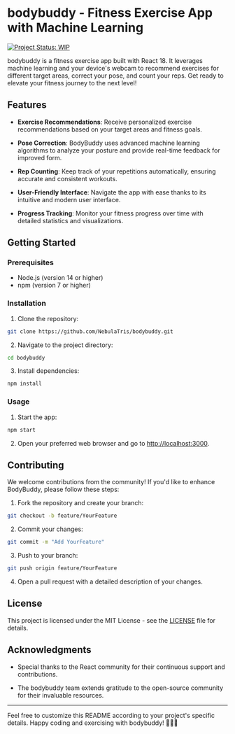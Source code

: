 # bodybuddy - Fitness Exercise App with Machine Learning

[![Project Status: WIP](https://img.shields.io/badge/Project%20Status-WIP-blue.svg)](https://github.com/NebulaTris/bodybuddy)

bodybuddy is a fitness exercise app built with React 18. It leverages machine learning and your device's webcam to recommend exercises for different target areas, correct your pose, and count your reps. Get ready to elevate your fitness journey to the next level!

## Features

- **Exercise Recommendations**: Receive personalized exercise recommendations based on your target areas and fitness goals.

- **Pose Correction**: BodyBuddy uses advanced machine learning algorithms to analyze your posture and provide real-time feedback for improved form.

- **Rep Counting**: Keep track of your repetitions automatically, ensuring accurate and consistent workouts.

- **User-Friendly Interface**: Navigate the app with ease thanks to its intuitive and modern user interface.

- **Progress Tracking**: Monitor your fitness progress over time with detailed statistics and visualizations.

## Getting Started

### Prerequisites

- Node.js (version 14 or higher)
- npm (version 7 or higher)

### Installation

1. Clone the repository:

```bash
git clone https://github.com/NebulaTris/bodybuddy.git
```

2. Navigate to the project directory:

```bash
cd bodybuddy
```

3. Install dependencies:

```bash
npm install
```

### Usage

1. Start the app:

```bash
npm start
```

2. Open your preferred web browser and go to [http://localhost:3000](http://localhost:3000).

## Contributing

We welcome contributions from the community! If you'd like to enhance BodyBuddy, please follow these steps:

1. Fork the repository and create your branch:

```bash
git checkout -b feature/YourFeature
```

2. Commit your changes:

```bash
git commit -m "Add YourFeature"
```

3. Push to your branch:

```bash
git push origin feature/YourFeature
```

4. Open a pull request with a detailed description of your changes.

## License

This project is licensed under the MIT License - see the [LICENSE](LICENSE) file for details.

## Acknowledgments

- Special thanks to the React community for their continuous support and contributions.

- The bodybuddy team extends gratitude to the open-source community for their invaluable resources.

---

Feel free to customize this README according to your project's specific details. Happy coding and exercising with bodybuddy! 🏋️‍♂️💪
